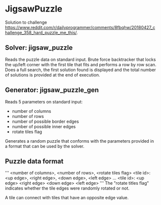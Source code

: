 # JigsawPuzzle

Solution to challenge https://www.reddit.com/r/dailyprogrammer/comments/8fbqhw/20180427_challenge_358_hard_puzzle_me_this/.

## Solver: jigsaw_puzzle

Reads the puzzle data on standard input. Brute force backtracker that locks the up/left corner with the first tile that fits and performs a row by row scan. Does a full search, the first solution found is displayed and the total number of solutions is provided at the end of execution.

## Generator: jigsaw_puzzle_gen

Reads 5 parameters on standard input:
- number of columns
- number of rows
- number of possible border edges
- number of possible inner edges
- rotate tiles flag

Generates a random puzzle that conforms with the parameters provided in a format that can be used by the solver.

## Puzzle data format
'''
\<number of columns\>, \<number of rows\>, \<rotate tiles flag\>
\<tile id\>: \<up edge\>, \<right edge\>, \<down edge\>, \<left edge\>
...
\<tile id\>: \<up edge\> \<right edge\> \<down edge\> \<left edge\>
'''
The "rotate titles flag" indicates whether the tile edges were randomly rotated or not.

A tile can connect with tiles that have an opposite edge value.
